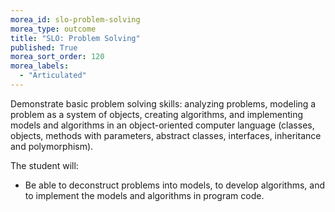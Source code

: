 ```yaml
---
morea_id: slo-problem-solving
morea_type: outcome
title: "SLO: Problem Solving"
published: True
morea_sort_order: 120
morea_labels: 
  - "Articulated"
---
```


Demonstrate basic problem solving skills: analyzing problems, modeling a problem as a system of objects, creating algorithms, and implementing models and algorithms in an object-oriented computer language (classes, objects, methods with parameters, abstract classes, interfaces, inheritance and polymorphism).

The student will:

* Be able to deconstruct problems into models, to develop algorithms, and to implement the models and algorithms in program code.

